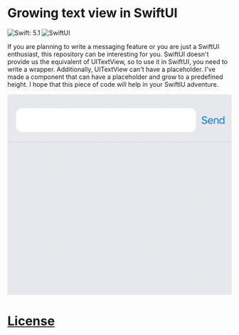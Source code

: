 # Growing text view in SwiftUI

![Swift: 5.1](https://img.shields.io/badge/Swift-5.1-blue.svg)
![SwiftUI](https://img.shields.io/badge/UI_framework-SwiftUI-green.svg)

If you are planning to write a messaging feature or you are just a SwiftUI enthusiast, this repository can be interesting for you. SwiftUI doesn't provide us the equivalent of UITextView, so to use it in SwiftUI, you need to write a wrapper. Additionally, UITextView can't have a placeholder. I've made a component that can have a placeholder and grow to a predefined height. I hope that this piece of code will help in your SwiftIU adventure.

![preview](Resources/growing_text_view.gif)

# [License](LICENSE)

